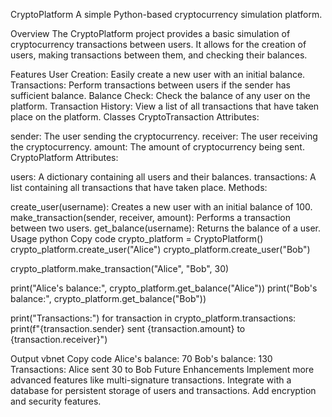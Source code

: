 CryptoPlatform
A simple Python-based cryptocurrency simulation platform.

Overview
The CryptoPlatform project provides a basic simulation of cryptocurrency transactions between users. It allows for the creation of users, making transactions between them, and checking their balances.

Features
User Creation: Easily create a new user with an initial balance.
Transactions: Perform transactions between users if the sender has sufficient balance.
Balance Check: Check the balance of any user on the platform.
Transaction History: View a list of all transactions that have taken place on the platform.
Classes
CryptoTransaction
Attributes:

sender: The user sending the cryptocurrency.
receiver: The user receiving the cryptocurrency.
amount: The amount of cryptocurrency being sent.
CryptoPlatform
Attributes:


users: A dictionary containing all users and their balances.
transactions: A list containing all transactions that have taken place.
Methods:

create_user(username): Creates a new user with an initial balance of 100.
make_transaction(sender, receiver, amount): Performs a transaction between two users.
get_balance(username): Returns the balance of a user.
Usage
python
Copy code
crypto_platform = CryptoPlatform()
crypto_platform.create_user("Alice")
crypto_platform.create_user("Bob")

crypto_platform.make_transaction("Alice", "Bob", 30)

print("Alice's balance:", crypto_platform.get_balance("Alice"))
print("Bob's balance:", crypto_platform.get_balance("Bob"))

print("Transactions:")
for transaction in crypto_platform.transactions:
    print(f"{transaction.sender} sent {transaction.amount} to {transaction.receiver}")
    
Output
vbnet
Copy code
Alice's balance: 70
Bob's balance: 130
Transactions:
Alice sent 30 to Bob
Future Enhancements
Implement more advanced features like multi-signature transactions.
Integrate with a database for persistent storage of users and transactions.
Add encryption and security features.
